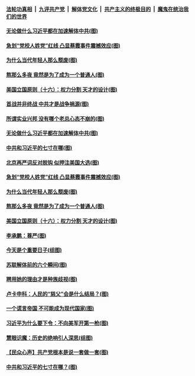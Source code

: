 ####  [法轮功真相](../../../../basic/blob/master/README.md?t=08251202) &nbsp;|&nbsp; [九评共产党](../../../../9ping.md/blob/master/README.md?t=08251202) &nbsp;|&nbsp; [解体党文化](../../../../jtdwh.md/blob/master/README.md?t=08251202)  &nbsp;|&nbsp; [共产主义的终极目的](../../../../gczydzjmd.md/blob/master/README.md?t=08251202) &nbsp;|&nbsp; [魔鬼在统治我们的世界](../../../../mgztzwmdsj.md/blob/master/README.md?t=08251202) 

#### [无论做什么习近平都在加速解体中共(图)](../pages/p4/943962.md?t=08251202) 

#### [急划“党校人姓党”红线 凸显蔡霞事件震撼效应(图)](../pages/p4/944067.md?t=08251202) 

#### [为什么当代年轻人那么颓废(图)](../pages/p4/943955.md?t=08251202) 


#### [熬那么多夜 竟然是为了成为一个普通人(图)](../pages/p4/943956.md?t=08251202) 

#### [美国立国原则（十六）：权力分割 天才的设计(图)](../pages/p4/943939.md?t=08251202) 

#### [首战并非终战 中共才是战争祸源(图)](../pages/p4/944078.md?t=08251202) 

#### [所谓实业兴邦 没有哪个老总心态不崩的(图)](../pages/p4/944076.md?t=08251202) 

#### [无论做什么习近平都在加速解体中共(图)](../pages/p4/943962.md?t=08251202) 

#### [中共和习近平的七寸在哪(图)](../pages/p4/944073.md?t=08251202) 

#### [北京再严词反对脱钩 似押注美国大选(图)](../pages/p4/944070.md?t=08251202) 

#### [急划“党校人姓党”红线 凸显蔡霞事件震撼效应(图)](../pages/p4/944067.md?t=08251202) 

#### [为什么当代年轻人那么颓废(图)](../pages/p4/943955.md?t=08251202) 


#### [熬那么多夜 竟然是为了成为一个普通人(图)](../pages/p4/943956.md?t=08251202) 

#### [美国立国原则（十六）：权力分割 天才的设计(图)](../pages/p4/943939.md?t=08251202) 

#### [李承鹏：尊严(图)](../pages/p4/943948.md?t=08251202) 

#### [今天是个重要日子(组图)](../pages/p4/943940.md?t=08251202) 

#### [苏联解体前的六个瞬间(图)](../pages/p4/943938.md?t=08251202) 

#### [聘用她的理由才是种族歧视(图)](../pages/p4/943863.md?t=08251202) 

#### [卢卡申科：人民的“慈父”会是什么结局？(图)](../pages/p4/943818.md?t=08251202) 

#### [一个谎言帝国 不可能成为现代国家(图)](../pages/p4/943845.md?t=08251202) 

#### [习近平为什么要下令：不向美军开第一枪(图)](../pages/p4/943866.md?t=08251202) 

#### [慧眼识魔：历史的绝响引人深思(组图)](../pages/p4/943825.md?t=08251202) 

#### [【民众心声】共产党根本是说一套做一套(图)](../pages/p4/943078.md?t=08251202) 

#### [中共和习近平的七寸在哪？(图)](../pages/p4/943743.md?t=08251202) 

